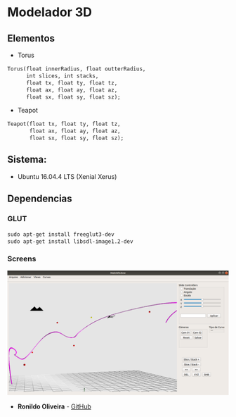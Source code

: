 # Modelador 3D

## Elementos
- Torus
```
Torus(float innerRadius, float outterRadius,
	  int slices, int stacks,
	  float tx, float ty, float tz,
	  float ax, float ay, float az,
 	  float sx, float sy, float sz);
```

- Teapot
```
Teapot(float tx, float ty, float tz,
	   float ax, float ay, float az,
	   float sx, float sy, float sz);
```
## Sistema:
- Ubuntu 16.04.4 LTS (Xenial Xerus)

## Dependencias

### GLUT
```
sudo apt-get install freeglut3-dev
sudo apt-get install libsdl-image1.2-dev

```

### Screens

![Screen](/images/screen_01.png)

* **Ronildo Oliveira** - [GitHub](https://github.com/RonildoOliveira)
